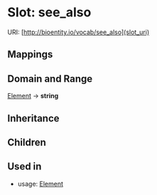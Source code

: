 # Slot: see_also




URI: [http://bioentity.io/vocab/see_also](slot_uri)
## Mappings

## Domain and Range

[Element](Element.md) -> **string**
## Inheritance

## Children

## Used in

 *  usage: [Element](Element.md)
